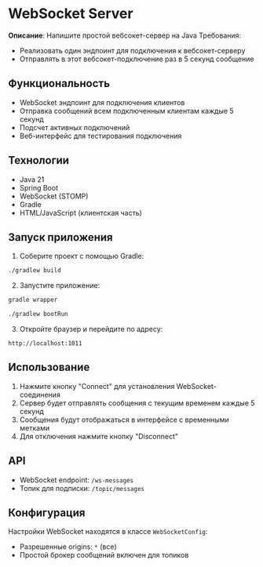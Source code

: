 # WebSocket Server

**Описание**: Напишите простой вебсокет-сервер на Java
Требования:
- Реализовать один эндпоинт для подключения к вебсокет-серверу
- Отправлять в этот вебсокет-подключение раз в 5 секунд сообщение

## Функциональность

- WebSocket эндпоинт для подключения клиентов
- Отправка сообщений всем подключенным клиентам каждые 5 секунд
- Подсчет активных подключений
- Веб-интерфейс для тестирования подключения

## Технологии

- Java 21
- Spring Boot
- WebSocket (STOMP)
- Gradle
- HTML/JavaScript (клиентская часть)

## Запуск приложения

1. Соберите проект с помощью Gradle:
```bash
./gradlew build
```

2. Запустите приложение:
```bash
gradle wrapper
```
```bash
./gradlew bootRun
```

3. Откройте браузер и перейдите по адресу:
```
http://localhost:1011
```

## Использование

1. Нажмите кнопку "Connect" для установления WebSocket-соединения
2. Сервер будет отправлять сообщения с текущим временем каждые 5 секунд
3. Сообщения будут отображаться в интерфейсе с временными метками
4. Для отключения нажмите кнопку "Disconnect"

## API

- WebSocket endpoint: `/ws-messages`
- Топик для подписки: `/topic/messages`
  
## Конфигурация

Настройки WebSocket находятся в классе `WebSocketConfig`:
- Разрешенные origins: `*` (все)
- Простой брокер сообщений включен для топиков
